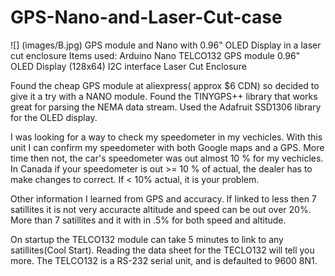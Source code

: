 # GPS-Nano-and-Laser-Cut-case
![] (images/B.jpg)
GPS module and Nano with 0.96" OLED Display in a laser cut enclosure
Items used:
Arduino Nano
TELCO132 GPS module
0.96" OLED Display (128x64) I2C interface
Laser Cut Enclosure

Found the cheap GPS module at aliexpress( approx $6 CDN) so decided to give it a try with a NANO module.
Found the TINYGPS++ library that works great for parsing the NEMA data stream.
Used the Adafruit SSD1306 library for the OLED display.

I was looking for a way to check my speedometer in my vechicles. With this unit I can confirm my speedometer with both Google maps and a GPS. More time then not, the car's speedometer was out almost 10 % for my vechicles. In Canada if your speedometer is out >= 10 % of actual, the dealer has to make changes to correct. If < 10% actual, it is your problem.

Other information I learned from GPS and accuracy. If linked to less then 7 satillites it is not very accuracte altitude and speed can be out over 20%. More than 7 satillites and it with in .5% for both speed and altitude.

On startup the TELCO132 module can take 5 minutes to link to any satillites(Cool Start). Reading the data sheet for the TECLO132 will tell you more.
The TELCO132 is a RS-232 serial unit, and is defaulted to 9600 8N1.

